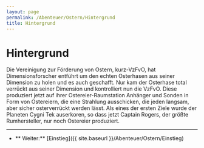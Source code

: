```yaml
---
layout: page
permalink: /Abenteuer/Ostern/Hintergrund
title: Hintergrund
---
```


# Hintergrund

Die Vereinigung zur Förderung von Ostern, kurz-VzFvO, hat Dimensionsforscher entführt um den echten Osterhasen aus seiner Dimension zu holen und es auch geschafft. Nur kam der Osterhase total verrückt aus seiner Dimension und kontrolliert nun die VzFvO. Diese produziert jetzt auf ihrer Ostereier-Raumstation Anhänger und Sonden in Form von Ostereiern, die eine Strahlung ausschicken, die jeden langsam, aber sicher osterverrückt werden lässt. Als eines der ersten Ziele wurde der Planeten Cygni Tek auserkoren, so dass jetzt Captain Rogers, der größte Rumhersteller, nur noch Ostereier produziert.

***

- ** Weiter:** [Einstieg]({{ site.baseurl }}/Abenteuer/Ostern/Einstieg)
